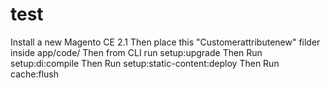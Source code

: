 # test
Install a new Magento CE 2.1
Then place this "Customerattributenew" filder inside app/code/
Then from CLI run setup:upgrade
Then Run setup:di:compile
Then Run setup:static-content:deploy
Then Run cache:flush
